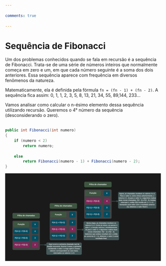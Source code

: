 ```yaml
---

comments: true

---
```


# Sequência de Fibonacci

Um dos problemas conhecidos quando se fala em recursão é a sequência de Fibonacci. Trata-se de uma série de números inteiros que normalmente começa em zero e um, em que cada número seguinte é a soma dos dois anteriores. Essa sequência aparece com frequência em diversos fenômenos da natureza.

Matematicamente, ela é definida pela fórmula `fn = (fn - 1) + (fn - 2)`. A sequência fica assim: 0, 1, 1, 2, 3, 5, 8, 13, 21, 34, 55, 89,144, 233...

Vamos analisar como calcular o n-ésimo elemento dessa sequência utilizando recursão. Queremos o 4° número da sequência (desconsiderando o zero).

```csharp

public int Fibonacci(int numero)
{
    if (numero < 2)
        return numero;

    else
        return Fibonacci(numero - 1) + Fibonacci(numero - 2);
}

```

![Fibonacci](recursividade.assets/fibonacci.png)